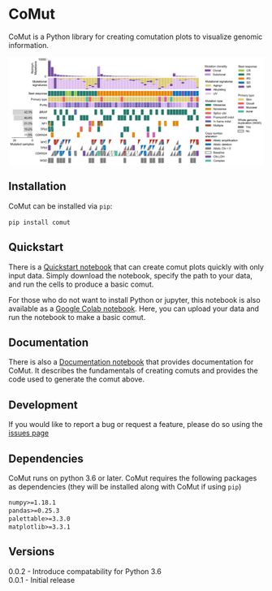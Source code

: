 # CoMut
CoMut is a Python library for creating comutation plots to visualize genomic information.

<p align="center">
<img align="center" src="examples/images/melanoma_comut.svg" width="800"/>
</p>


## Installation

CoMut can be installed via `pip`:

`pip install comut`

## Quickstart

There is a [Quickstart notebook](https://github.com/vanallenlab/comut/blob/master/examples/quickstart.ipynb) that can create comut plots quickly with only input data. Simply download the notebook, specify the path to your data, and run the cells to produce a basic comut. 

For those who do not want to install Python or jupyter, this notebook is also available as a [Google Colab notebook](https://colab.research.google.com/github/vanallenlab/comut/blob/master/examples/quickstart.ipynb). Here, you can upload your data and run the notebook to make a basic comut.

## Documentation

There is also a [Documentation notebook](https://github.com/vanallenlab/comut/blob/master/examples/documentation.ipynb) that provides documentation for CoMut. It describes the fundamentals of creating comuts and provides the code used to generate the comut above.

## Development

If you would like to report a bug or request a feature, please do so using the [issues page](https://github.com/vanallenlab/comut/issues)

## Dependencies

CoMut runs on python 3.6 or later. CoMut requires the following packages as dependencies (they will be installed along with CoMut if using `pip`)

```
numpy>=1.18.1
pandas>=0.25.3
palettable>=3.3.0
matplotlib>=3.3.1
```

## Versions

0.0.2 - Introduce compatability for Python 3.6  
0.0.1 - Initial release